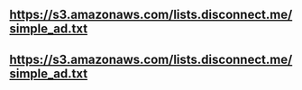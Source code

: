## https://s3.amazonaws.com/lists.disconnect.me/simple_ad.txt
## https://s3.amazonaws.com/lists.disconnect.me/simple_ad.txt
